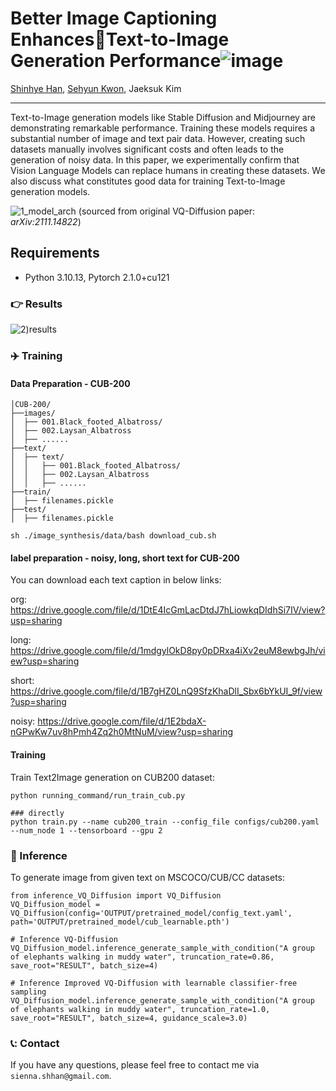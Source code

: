 # Better Image Captioning EnhancesText-to-Image Generation Performance![image](https://github.com/user-attachments/assets/58403a0c-e112-436e-8001-37337f742412)

[Shinhye Han](https://gkstlsgp3as.github.io/), [Sehyun Kwon](https://github.com/sehyunkwon), Jaeksuk Kim

---
Text-to-Image generation models like Stable Diffusion and Midjourney are demonstrating remarkable performance. Training these models requires a substantial number of image and text pair data. However, creating such datasets manually involves significant costs and often leads to the generation of noisy data. In this paper, we experimentally confirm that Vision Language Models can replace humans in creating these datasets. We also discuss what constitutes good data for training Text-to-Image generation models.

![1_model_arch](https://github.com/user-attachments/assets/e696447d-07c3-4c6d-b97b-6e6536eaec1e)
(sourced from original VQ-Diffusion paper: *arXiv:2111.14822*)

## Requirements
* Python 3.10.13, Pytorch 2.1.0+cu121

### :point_right: Results
![2)results](https://github.com/user-attachments/assets/96e2d302-cf70-45d4-ac69-f0457d4a58d0)


### :airplane: Training
#### Data Preparation - CUB-200
```
│CUB-200/
├──images/
│  ├── 001.Black_footed_Albatross/
│  ├── 002.Laysan_Albatross
│  ├── ......
├──text/
│  ├── text/
│  │   ├── 001.Black_footed_Albatross/
│  │   ├── 002.Laysan_Albatross
│  │   ├── ......
├──train/
│  ├── filenames.pickle
├──test/
│  ├── filenames.pickle
```

```
sh ./image_synthesis/data/bash download_cub.sh
```

#### label preparation - noisy, long, short text for CUB-200
You can download each text caption in below links:

org: https://drive.google.com/file/d/1DtE4IcGmLacDtdJ7hLiowkqDIdhSi7IV/view?usp=sharing

long: https://drive.google.com/file/d/1mdgylOkD8py0pDRxa4iXv2euM8ewbgJh/view?usp=sharing

short: https://drive.google.com/file/d/1B7gHZ0LnQ9SfzKhaDlI_Sbx6bYkUI_9f/view?usp=sharing

noisy: https://drive.google.com/file/d/1E2bdaX-nGPwKw7uv8hPmh4Zq2h0MtNuM/view?usp=sharing


#### Training
Train Text2Image generation on CUB200 dataset:
```
python running_command/run_train_cub.py

### directly 
python train.py --name cub200_train --config_file configs/cub200.yaml --num_node 1 --tensorboard --gpu 2
```

### :rocket: Inference 
To generate image from given text on MSCOCO/CUB/CC datasets:
```
from inference_VQ_Diffusion import VQ_Diffusion
VQ_Diffusion_model = VQ_Diffusion(config='OUTPUT/pretrained_model/config_text.yaml', path='OUTPUT/pretrained_model/cub_learnable.pth')

# Inference VQ-Diffusion
VQ_Diffusion_model.inference_generate_sample_with_condition("A group of elephants walking in muddy water", truncation_rate=0.86, save_root="RESULT", batch_size=4)

# Inference Improved VQ-Diffusion with learnable classifier-free sampling
VQ_Diffusion_model.inference_generate_sample_with_condition("A group of elephants walking in muddy water", truncation_rate=1.0, save_root="RESULT", batch_size=4, guidance_scale=3.0)
```

### 📞: Contact
If you have any questions, please feel free to contact me via `sienna.shhan@gmail.com`.



